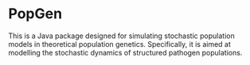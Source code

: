 PopGen
======

This is a Java package designed for simulating stochastic population
models in theoretical population genetics.  Specifically, it is aimed
at modelling the stochastic dynamics of structured pathogen populations.
